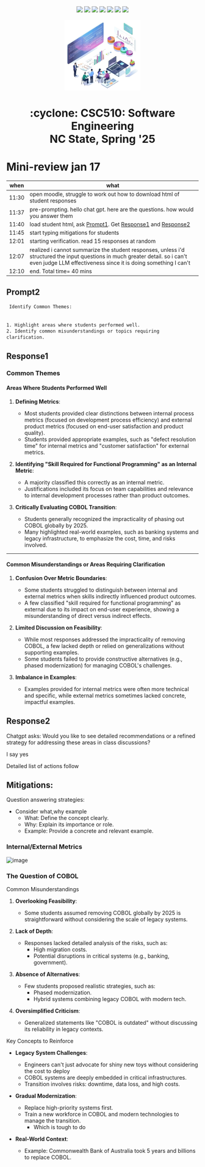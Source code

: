 <p><a name=top> </a>&nbsp;</p>
<p align=center>
    <a
    href="/README.md#top"><img
    src="https://img.shields.io/badge/Home-%23ff5733?style=for-the-badge&logo=home&logoColor=white"></a> <a
    href="/docs/syllabus.md#top"><img
    src="https://img.shields.io/badge/Syllabus-%230055ff?style=for-the-badge&logo=openai&logoColor=white"></a> <a
    href="https://docs.google.com/spreadsheets/d/1Jlx-BBsvVqmWhW1L9Fz6u18vPSjGXj1i/edit?usp=sharing&ouid=110996670184359055145&rtpof=true&sd=true"><img
    src="https://img.shields.io/badge/Groups-%23ffd700?style=for-the-badge&logo=users&logoColor=white"></a> <a
    href="https://moodle-courses2425.wolfware.ncsu.edu/course/view.php?id=7150"><img
    src="https://img.shields.io/badge/Moodle-%23dc143c?style=for-the-badge&logo=moodle&logoColor=white"></a> <a
    href="https://discord.gg/whDXzJGP"><img
    src="https://img.shields.io/badge/Discord-%23008080?style=for-the-badge&logo=discord&logoColor=white"></a> <a
    href="https://ncsu.hosted.panopto.com/Panopto/Pages/Sessions/List.aspx?folderID=958aa5e8-f99e-441f-a545-b26400dfe515"><img
    src="https://img.shields.io/badge/Videos-%23ffa500?style=for-the-badge&logo=youtube&logoColor=white"></a> <a
    href="/LICENSE.md"><img
    src="https://img.shields.io/badge/(c)%20Tim%20Menzies,%202025-%234b4b4b?style=for-the-badge&logoColor=white"></a>
    <br>&nbsp;<br>
    <img width=200 src="/img/banner2.png">
</p>
<h1 align="center">:cyclone:&nbsp;CSC510: Software Engineering<br>NC&nbsp;State, Spring&nbsp;'25</h1>
      



# Mini-review jan 17


|when| what|
|----|-----|
|11:30 | open moodle, struggle to work out how to download html of student responses |
| 11:37 | pre-prompting. hello chat gpt. here are the questions. how would you answer them|
| 11:40 | load student html, ask [Prompt1](#prompt1). Get [Response1](#response1) and [Response2](#response2) |
| 11:45 | start typing mitigations for students |
| 12:01 | starting verification. read 15 responses at random| 
| 12:07 | realized i cannot summarize the student responses, unless i'd structured the input questions in much greater detail. so i can't even judge LLM effectiveness since it is doing something I can't |
| 12:10 | end. Total time= 40 mins|


## Prompt2


```
 Identify Common Themes:


1. Highlight areas where students performed well.
2. Identify common misunderstandings or topics requiring clarification.
```


## Response1


### Common Themes


#### **Areas Where Students Performed Well**
1. **Defining Metrics**:
   - Most students provided clear distinctions between internal process metrics (focused on development process efficiency) and external product metrics (focused on end-user satisfaction and product quality).
   - Students provided appropriate examples, such as "defect resolution time" for internal metrics and "customer satisfaction" for external metrics.


2. **Identifying "Skill Required for Functional Programming" as an Internal Metric**:
   - A majority classified this correctly as an internal metric.
   - Justifications included its focus on team capabilities and relevance to internal development processes rather than product outcomes.


3. **Critically Evaluating COBOL Transition**:
   - Students generally recognized the impracticality of phasing out COBOL globally by 2025.
   - Many highlighted real-world examples, such as banking systems and legacy infrastructure, to emphasize the cost, time, and risks involved.


---


#### **Common Misunderstandings or Areas Requiring Clarification**
1. **Confusion Over Metric Boundaries**:
   - Some students struggled to distinguish between internal and external metrics when skills indirectly influenced product outcomes.
   - A few classified "skill required for functional programming" as external due to its impact on end-user experience, showing a misunderstanding of direct versus indirect effects.


2. **Limited Discussion on Feasibility**:
   - While most responses addressed the impracticality of removing COBOL, a few lacked depth or relied on generalizations without supporting examples.
   - Some students failed to provide constructive alternatives (e.g., phased modernization) for managing COBOL's challenges.


3. **Imbalance in Examples**:
   - Examples provided for internal metrics were often more technical and specific, while external metrics sometimes lacked concrete, impactful examples.


## Response2


Chatgpt asks: Would you like to see detailed recommendations or a refined strategy for addressing these areas in class discussions?


I say yes


Detailed list of actions follow


## Mitigations:


Question answering strategies:


- Consider what,why example
  - What: Define the concept clearly.
  - Why: Explain its importance or role.
  - Example: Provide a concrete and relevant example.


### Internal/External Metrics


![image](https://github.com/user-attachments/assets/48355582-e525-434d-9e85-3963e24a00d0)


### The Question of COBOL


Common Misunderstandings


1. **Overlooking Feasibility**:
   - Some students assumed removing COBOL globally by 2025 is straightforward without considering the scale of legacy systems.


2. **Lack of Depth**:
   - Responses lacked detailed analysis of the risks, such as:
     - High migration costs.
     - Potential disruptions in critical systems (e.g., banking, government).


3. **Absence of Alternatives**:
   - Few students proposed realistic strategies, such as:
     - Phased modernization.
     - Hybrid systems combining legacy COBOL with modern tech.


4. **Oversimplified Criticism**:
   - Generalized statements like "COBOL is outdated" without discussing its reliability in legacy contexts.


Key Concepts to Reinforce


- **Legacy System Challenges**:
  - Engineers can't just advocate for shiny new toys without considering the cost to deploy
  - COBOL systems are deeply embedded in critical infrastructures.
  - Transition involves risks: downtime, data loss, and high costs.


- **Gradual Modernization**:
  - Replace high-priority systems first.
  - Train a new workforce in COBOL and modern technologies to manage the transition.
    - Which is tough to do


- **Real-World Context**:
  - Example: Commonwealth Bank of Australia took 5 years and billions to replace COBOL.


